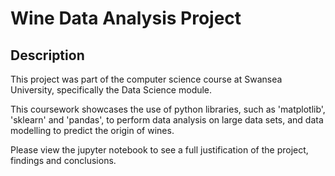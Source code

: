 # Wine Data Analysis Project
  
## Description

This project was part of the computer science course at Swansea University, specifically the Data Science module. 

This coursework showcases the use of python libraries, such as 'matplotlib', 'sklearn' and 'pandas', to perform data analysis on large data sets, and data modelling to predict the origin of wines. 

Please view the jupyter notebook to see a full justification of the project, findings and conclusions.
